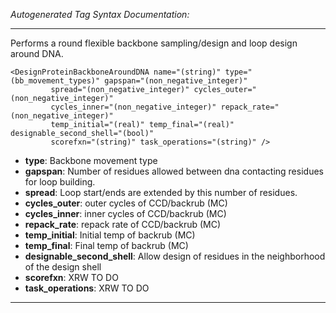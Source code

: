 _Autogenerated Tag Syntax Documentation:_

---
Performs a round flexible backbone sampling/design and loop design around DNA.

```
<DesignProteinBackboneAroundDNA name="(string)" type="(bb_movement_types)" gapspan="(non_negative_integer)"
         spread="(non_negative_integer)" cycles_outer="(non_negative_integer)"
         cycles_inner="(non_negative_integer)" repack_rate="(non_negative_integer)"
         temp_initial="(real)" temp_final="(real)" designable_second_shell="(bool)"
         scorefxn="(string)" task_operations="(string)" />
```

-   **type**: Backbone movement type
-   **gapspan**: Number of residues allowed between dna contacting residues for loop building.
-   **spread**: Loop start/ends are extended by this number of residues.
-   **cycles_outer**: outer cycles of CCD/backrub (MC)
-   **cycles_inner**: inner cycles of CCD/backrub (MC)
-   **repack_rate**: repack rate of CCD/backrub (MC)
-   **temp_initial**: Initial temp of backrub (MC)
-   **temp_final**: Final temp of backrub (MC)
-   **designable_second_shell**: Allow design of residues in the neighborhood of the design shell
-   **scorefxn**: XRW TO DO
-   **task_operations**: XRW TO DO

---
